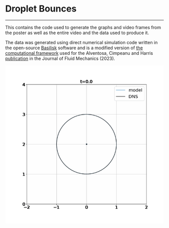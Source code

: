 # Droplet Bounces
---
This contains the code used to generate the graphs and video frames from the poster as well as the entire video and the data used to produce it.

The data was generated using direct numerical simulation code written in the open-source [Basilisk](http://basilisk.fr/) software and is a modified version of [the computational framework](https://github.com/rcsc-group/BouncingDroplets) used for the Alventosa, Cimpeanu and Harris [publication](https://www.cambridge.org/core/journals/journal-of-fluid-mechanics/article/inertiocapillary-rebound-of-a-droplet-impacting-a-fluid-bath/93C2414D27C42F17BF67587E9C5BA6AF) in the Journal of Fluid Mechanics (2023).

![video](https://github.com/WilliamGillow/oil_droplet_bounce/blob/main/oil_droplet_interface_shape_comparison.gif)

